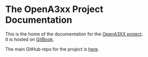 The OpenA3xx Project Documentation
==================================

This is the home of the documentation for the [OpenA3XX project](https://opena3xx.dev).    
It is hosted on [GitBook](https://opena3xx.gitbook.io/).    

The main GitHub repo for the project is [here](https://github.com/OpenA3XX).    
